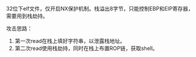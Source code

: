 32位下elf文件，仅开启NX保护机制。栈溢出8字节，只能控制EBP和EIP寄存器，需要用到栈劫持。

攻击思路：

1. 第一次read在栈上填好字符串，以泄露栈地址。
2. 第二次read使用栈劫持，同时在栈上布置ROP链，获取shell。
